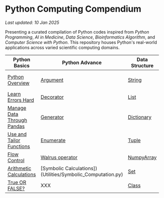 # Python Computing Compendium 

*Last updated: 10 Jan 2025*

Presenting a curated compilation of Python codes inspired from *Python Programming*, *AI in Medicine*, *Data Science*, *Bioinformatics Algorithm*, and *Computer Science with Python*. This repository houses Python's real-world applications across varied scientific computing domains. 

| Python Basics | Python Advance | Data Structure | Artificial Intelligence | 
|----------|----------|----------|----------|
| [Python Overview](Python_Overview.ipynb) | [Argument](Utilities/Argument.py) | [String](Utilities/String) | [Convolutional Neural Network](AI_Medicine_Homework/Programing_Assignment3.ipynb) | 
| [Learn Errors Hard](*Learn_Errors.md) | [Decorator](Utilities/Decorator.py) | [List](Utilities/List) | XXX | 
| [Manage Data Through Pandas](Utilities/pandas) | [Generator](Utilities/Generator.py) | [Dictionary](Utilities/Dictionary) | XXX | 
| [Use and Tailor Functions](Utilities/Function) | [Enumerate](Utilities/Tuple/Enumerate_Position.py) | [Tuple](Utilities/Tuple) | XXX | 
| [Flow Control](Utilities/Flow_Control) | [Walrus operator](Utilities/Operator/:=.py) | [NumpyArray](Utilities/NumPy) | XXX | 
| [Arithmetic Calculations](Utilities/Math/Number) | [Symbolic Calculations])(Utilities/Symbolic_Computation.py) | [Set](Utilities/Set) | XXX | 
| [True OR FALSE?](Utilities/Operator/Boolean_Operator.py) | XXX | [Class](Utilities/Class) | XXX | 


